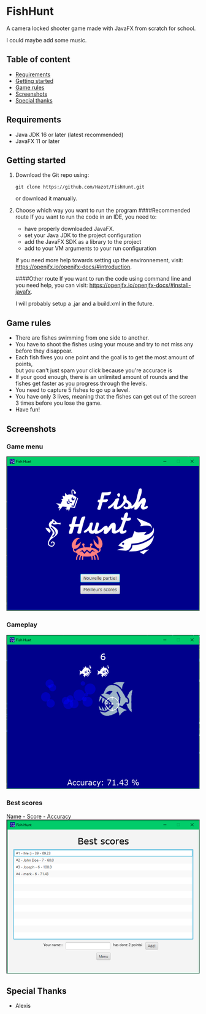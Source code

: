 # FishHunt

A camera locked shooter game made with JavaFX from scratch for school.

I could maybe add some music.
## Table of content

- [Requirements](#requirements)
- [Getting started](#getting-started)
- [Game rules](#game-rules)
- [Screenshots](#screenshots)
- [Special thanks](#special-thanks)

## Requirements

- Java JDK 16 or later (latest recommended)
- JavaFX 11 or later

## Getting started

1. Download the Git repo using:

    ```
    git clone https://github.com/Hazot/FishHunt.git
    ```
   or download it manually.


3. Choose which way you want to run the program
   ####Recommended route
   If you want to run the code in an IDE, you need to:

    - have properly downloaded JavaFX.
    - set your Java JDK to the project configuration
    - add the JavaFX SDK as a library to the project
    - add to your VM arguments to your run configuration

   If you need more help towards setting up the environnement, visit: https://openjfx.io/openjfx-docs/#introduction.

   ####Other route
   If you want to run the code using command line and you need help, you can visit: https://openjfx.io/openjfx-docs/#install-javafx.
   
   I will probably setup a .jar and a build.xml in the future.

## Game rules

- There are fishes swimming from one side to another.
- You have to shoot the fishes using your mouse and try to not miss any before they disappear.
- Each fish fives you one point and the goal is to get the most amount of points, \
  but you can't just spam your click because you're accurace is
- If your good enough, there is an unlimited amount of rounds and the fishes get faster as you progress through the levels.
- You need to capture 5 fishes to go up a level.
- You have only 3 lives, meaning that the fishes can get out of the screen 3 times before you lose the game.
- Have fun!


## Screenshots

### Game menu
![Game menu](menu.png)

### Gameplay
![Gameplay](gameplay.png)

### Best scores

Name - Score - Accuracy
![Best scores](addscore.png)

## Special Thanks
- Alexis
